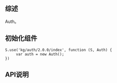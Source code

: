 ## 综述

Auth。

## 初始化组件
		
    S.use('kg/auth/2.0.0/index', function (S, Auth) {
         var auth = new Auth();
    })

## API说明
